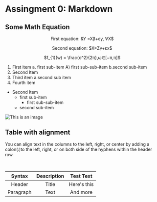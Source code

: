 # Assingment 0: Markdown
## Some Math Equation
<p align = "center">First equation: &Y =Xβ+εy, ∀X$
<p align = "center">Second equation: $X=Zγ+εx$
<p align = "center">$f_{1}(w) = \frac{σ^2}{2π},ω∈[−π,π]$ 

1.  First item a. first sub-item A) first sub-sub-item b.second sub-item
2.  Second Item
3.  Third item a.second sub item
4.  Fourth item

-  Second Item
    - first sub-item
       - first sub-sub-item
    - second sub-item

![This is an image](https://picsum.photos/200/200)


## Table with alignment
<p>You can align text in the columns to the left, right, or center by adding a colon(:)to the left, right, or on both side of the hyphens within the header row.</p><br>

|Syntax   |Description|Test Text  |
|:----:   |:---------:|:-------:  |
|Header   |Title      |Here's this|
|Paragraph|Text       |And more   |

